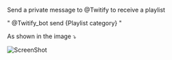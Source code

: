 Send a private message to @Twitify to receive a playlist


" @Twitify_bot send {Playlist category} "


As shown in the image ⤵️


![ScreenShot](https://i.imgur.com/1v2I2Of.png)

